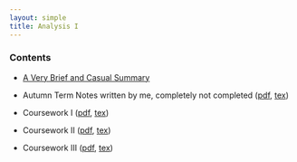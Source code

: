 ```yaml
---
layout: simple
title: Analysis I
---
```


### Contents

- [A Very Brief and Casual Summary](/study/year_1/Analysis_1/A_very_brief_and_casual_summary)


- Autumn Term Notes written by me, completely not completed ([pdf](/study/year_1/Analysis_1/Analysis_I.pdf), [tex](/study/year_1/Analysis_1/Analysis_I.tex))

- Coursework I ([pdf](/study/year_1/Analysis_1/Coursework/Coursework_1/Analysis_I_Cousework_1.pdf), [tex](/study/year_1/Analysis_1/Coursework/Coursework_1/Analysis_I_Cousework_1.tex))

- Coursework II ([pdf](/study/year_1/Analysis_1/Coursework/Coursework_2/Analysis_1_Cousework_2.pdf), [tex](/study/year_1/Analysis_1/Coursework/Coursework_2/Analysis_1_Cousework_2.tex))

- Coursework III ([pdf](/year_1/Analysis_1/Coursework/coursework_3/Analysis_1_Coursework_3.pdf), [tex](/study/year_1/Analysis_1/Coursework/coursework_3/Analysis_1_Coursework_3.tex))
  